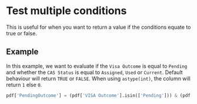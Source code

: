 # Test multiple conditions

This is useful for when you want to return a value if the conditions equate to true or false.

## Example

In this example, we want to evaluate if the `Visa Outcome` is equal to `Pending` and whether the `CAS Status` is equal to `Assigned`, `Used` or `Current`. Default behaviour will return `TRUE` or `FALSE`. When using `astype(int)`, the column will return `1` else `0`.

```python
pdf['PendingOutcome'] = (pdf['VISA Outcome'].isin(['Pending'])) & (pdf['CAS Status'].isin(['Assigned', 'Used', 'Current'])).astype(int)
```
